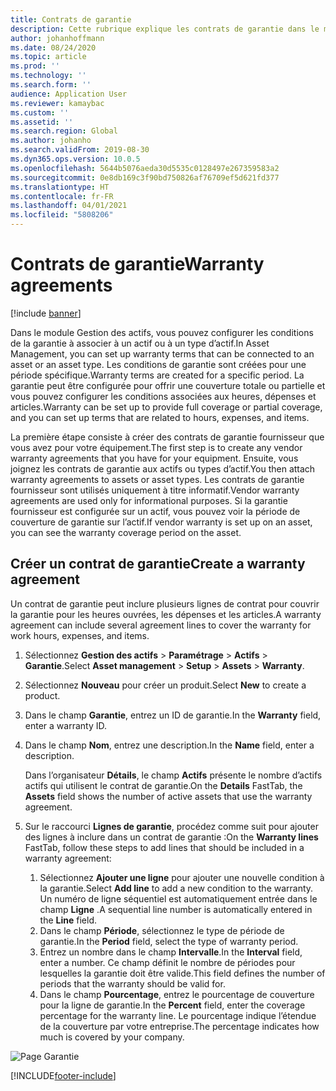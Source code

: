 ```yaml
---
title: Contrats de garantie
description: Cette rubrique explique les contrats de garantie dans le module Gestion des actifs.
author: johanhoffmann
ms.date: 08/24/2020
ms.topic: article
ms.prod: ''
ms.technology: ''
ms.search.form: ''
audience: Application User
ms.reviewer: kamaybac
ms.custom: ''
ms.assetid: ''
ms.search.region: Global
ms.author: johanho
ms.search.validFrom: 2019-08-30
ms.dyn365.ops.version: 10.0.5
ms.openlocfilehash: 5644b5076aeda30d5535c0128497e267359583a2
ms.sourcegitcommit: 0e8db169c3f90bd750826af76709ef5d621fd377
ms.translationtype: HT
ms.contentlocale: fr-FR
ms.lasthandoff: 04/01/2021
ms.locfileid: "5808206"
---
```

# <a name="warranty-agreements"></a><span data-ttu-id="8110a-103">Contrats de garantie</span><span class="sxs-lookup"><span data-stu-id="8110a-103">Warranty agreements</span></span>

[!include [banner](../../includes/banner.md)]

 


<span data-ttu-id="8110a-104">Dans le module Gestion des actifs, vous pouvez configurer les conditions de la garantie à associer à un actif ou à un type d’actif.</span><span class="sxs-lookup"><span data-stu-id="8110a-104">In Asset Management, you can set up warranty terms that can be connected to an asset or an asset type.</span></span> <span data-ttu-id="8110a-105">Les conditions de garantie sont créées pour une période spécifique.</span><span class="sxs-lookup"><span data-stu-id="8110a-105">Warranty terms are created for a specific period.</span></span> <span data-ttu-id="8110a-106">La garantie peut être configurée pour offrir une couverture totale ou partielle et vous pouvez configurer les conditions associées aux heures, dépenses et articles.</span><span class="sxs-lookup"><span data-stu-id="8110a-106">Warranty can be set up to provide full coverage or partial coverage, and you can set up terms that are related to hours, expenses, and items.</span></span>

<span data-ttu-id="8110a-107">La première étape consiste à créer des contrats de garantie fournisseur que vous avez pour votre équipement.</span><span class="sxs-lookup"><span data-stu-id="8110a-107">The first step is to create any vendor warranty agreements that you have for your equipment.</span></span> <span data-ttu-id="8110a-108">Ensuite, vous joignez les contrats de garantie aux actifs ou types d’actif.</span><span class="sxs-lookup"><span data-stu-id="8110a-108">You then attach warranty agreements to assets or asset types.</span></span> <span data-ttu-id="8110a-109">Les contrats de garantie fournisseur sont utilisés uniquement à titre informatif.</span><span class="sxs-lookup"><span data-stu-id="8110a-109">Vendor warranty agreements are used only for informational purposes.</span></span> <span data-ttu-id="8110a-110">Si la garantie fournisseur est configurée sur un actif, vous pouvez voir la période de couverture de garantie sur l’actif.</span><span class="sxs-lookup"><span data-stu-id="8110a-110">If vendor warranty is set up on an asset, you can see the warranty coverage period on the asset.</span></span>

## <a name="create-a-warranty-agreement"></a><span data-ttu-id="8110a-111">Créer un contrat de garantie</span><span class="sxs-lookup"><span data-stu-id="8110a-111">Create a warranty agreement</span></span>

<span data-ttu-id="8110a-112">Un contrat de garantie peut inclure plusieurs lignes de contrat pour couvrir la garantie pour les heures ouvrées, les dépenses et les articles.</span><span class="sxs-lookup"><span data-stu-id="8110a-112">A warranty agreement can include several agreement lines to cover the warranty for work hours, expenses, and items.</span></span>

1. <span data-ttu-id="8110a-113">Sélectionnez **Gestion des actifs** \> **Paramétrage** \> **Actifs** \> **Garantie**.</span><span class="sxs-lookup"><span data-stu-id="8110a-113">Select **Asset management** \> **Setup** \> **Assets** \> **Warranty**.</span></span>
2. <span data-ttu-id="8110a-114">Sélectionnez **Nouveau** pour créer un produit.</span><span class="sxs-lookup"><span data-stu-id="8110a-114">Select **New** to create a product.</span></span>
3. <span data-ttu-id="8110a-115">Dans le champ **Garantie**, entrez un ID de garantie.</span><span class="sxs-lookup"><span data-stu-id="8110a-115">In the **Warranty** field, enter a warranty ID.</span></span> 
4. <span data-ttu-id="8110a-116">Dans le champ **Nom**, entrez une description.</span><span class="sxs-lookup"><span data-stu-id="8110a-116">In the **Name** field, enter a description.</span></span>

    <span data-ttu-id="8110a-117">Dans l’organisateur **Détails**, le champ **Actifs** présente le nombre d’actifs actifs qui utilisent le contrat de garantie.</span><span class="sxs-lookup"><span data-stu-id="8110a-117">On the **Details** FastTab, the **Assets** field shows the number of active assets that use the warranty agreement.</span></span>

5. <span data-ttu-id="8110a-118">Sur le raccourci **Lignes de garantie**, procédez comme suit pour ajouter des lignes à inclure dans un contrat de garantie :</span><span class="sxs-lookup"><span data-stu-id="8110a-118">On the **Warranty lines** FastTab, follow these steps to add lines that should be included in a warranty agreement:</span></span>

    1. <span data-ttu-id="8110a-119">Sélectionnez **Ajouter une ligne** pour ajouter une nouvelle condition à la garantie.</span><span class="sxs-lookup"><span data-stu-id="8110a-119">Select **Add line** to add a new condition to the warranty.</span></span> <span data-ttu-id="8110a-120">Un numéro de ligne séquentiel est automatiquement entrée dans le champ **Ligne** .</span><span class="sxs-lookup"><span data-stu-id="8110a-120">A sequential line number is automatically entered in the **Line** field.</span></span>
    2. <span data-ttu-id="8110a-121">Dans le champ **Période**, sélectionnez le type de période de garantie.</span><span class="sxs-lookup"><span data-stu-id="8110a-121">In the **Period** field, select the type of warranty period.</span></span>
    3. <span data-ttu-id="8110a-122">Entrez un nombre dans le champ **Intervalle**.</span><span class="sxs-lookup"><span data-stu-id="8110a-122">In the **Interval** field, enter a number.</span></span> <span data-ttu-id="8110a-123">Ce champ définit le nombre de périodes pour lesquelles la garantie doit être valide.</span><span class="sxs-lookup"><span data-stu-id="8110a-123">This field defines the number of periods that the warranty should be valid for.</span></span>
    4. <span data-ttu-id="8110a-124">Dans le champ **Pourcentage**, entrez le pourcentage de couverture pour la ligne de garantie.</span><span class="sxs-lookup"><span data-stu-id="8110a-124">In the **Percent** field, enter the coverage percentage for the warranty line.</span></span> <span data-ttu-id="8110a-125">Le pourcentage indique l’étendue de la couverture par votre entreprise.</span><span class="sxs-lookup"><span data-stu-id="8110a-125">The percentage indicates how much is covered by your company.</span></span>

![Page Garantie](media/01-warranty.png)


[!INCLUDE[footer-include](../../../includes/footer-banner.md)]